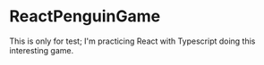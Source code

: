 # ReactPenguinGame
This is only for test; I'm practicing React with Typescript doing this interesting game.
